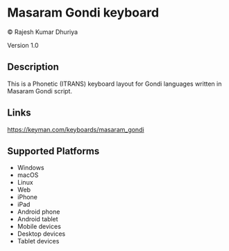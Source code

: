 Masaram Gondi keyboard
==============

© Rajesh Kumar Dhuriya

Version 1.0

Description
-----------
This is a Phonetic (ITRANS) keyboard layout for Gondi languages written in Masaram Gondi script.

Links
-----
https://keyman.com/keyboards/masaram_gondi

Supported Platforms
-------------------
 * Windows
 * macOS
 * Linux
 * Web
 * iPhone
 * iPad
 * Android phone
 * Android tablet
 * Mobile devices
 * Desktop devices
 * Tablet devices

